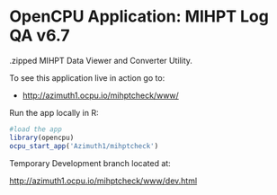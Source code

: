 # OpenCPU Application: MIHPT Log QA v6.7
.zipped MIHPT Data Viewer and Converter Utility.

To see this application live in action go to:

- http://azimuth1.ocpu.io/mihptcheck/www/

Run the app locally in R:
  ```r
#load the app
library(opencpu)
ocpu_start_app('Azimuth1/mihptcheck')
```

Temporary Development branch located at:

http://azimuth1.ocpu.io/mihptcheck/www/dev.html